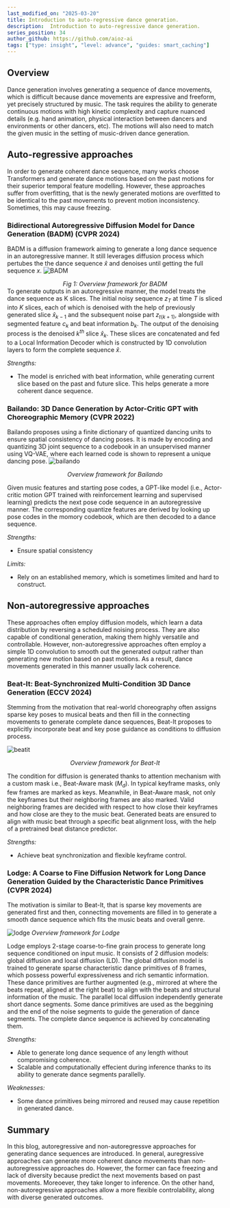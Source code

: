 ```yaml
---
last_modified_on: "2025-03-20"
title: Introduction to auto-regressive dance generation.
description:  Introduction to auto-regressive dance generation.
series_position: 34
author_github: https://github.com/aioz-ai
tags: ["type: insight", "level: advance", "guides: smart_caching"]
---
```


## Overview
Dance generation involves generating a sequence of dance movements, which is difficult because dance movements are expressive and freeform, yet precisely structured by music. The task requires the ability to generate continuous motions with high kinetic complexity and capture nuanced details (e.g. hand animation, physical interaction between dancers and environments or other dancers, etc). The motions will also need to match the given music in the setting of music-driven dance generation.

## Auto-regressive approaches
In order to generate coherent dance sequence, many works choose Transformers and generate dance motions based on the past motions for their superior temporal feature modelling. However, these approaches suffer from overfitting, that is the newly generated motions are overfitted to be identical to the past movements to prevent motion inconsistency. Sometimes, this may cause freezing. 

### Bidirectional Autoregressive Diffusion Model for Dance Generation (BADM) (CVPR 2024)
BADM is a diffusion framework aiming to generate a long dance sequence in an autoregressive manner. It still leverages diffusion process which pertubes the the dance sequence $\hat{x}$ and denoises until getting the full sequence $x$. 
![BADM](https://vision.aioz.io/f/64cfe398b3d8405a82d1/)
*<center>Fig 1: Overview framework for BADM</center>*
To generate outputs in an autoregressive manner, the model treats the dance sequence as K slices. The initial noisy sequence $z_T$ at time $T$ is sliced into $K$ slices, each of which is denoised with the help of previously generated slice $\hat{x}_{k - 1}$ and the subsequent noise part $z_{t(k + 1)}$, alongside with segmented feature $c_k$ and beat information $b_k$. The output of the denoising process is the denoised $k^{th}$ slice $\hat{x}_k$. These slices are concatenated and fed to a Local Information Decoder which is constructed by 1D convolution layers to form the complete sequence $\hat{x}$.

*Strengths:*
- The model is enriched with beat information, while generating current slice based on the past and future slice. This helps generate a more coherent dance sequence. 

### Bailando: 3D Dance Generation by Actor-Critic GPT with Choreographic Memory (CVPR 2022)
Bailando proposes using a finite dictionary of quantized dancing units to ensure spatial consistency of dancing poses. It is made by encoding and quantizing 3D joint sequence to a codebook in an unsupervised manner using VQ-VAE, where each learned code is shown to represent a unique dancing pose. 
![bailando](https://vision.aioz.io/f/516cce1624f9408194b2/)
*<center>Overview framework for Bailando</center>*

Given music features and starting pose codes, a GPT-like model (i.e., Actor-critic motion GPT trained with reinforcement learning and supervised learning) predicts the next pose code sequence in an autoregressive manner. The corresponding quantize features are derived by looking up pose codes in the momory codebook, which are then decoded to a dance sequence.  

*Strengths:*
- Ensure spatial consistency

*Limits:*
- Rely on an established memory, which is sometimes limited and hard to construct. 


## Non-autoregressive approaches
These approaches often employ diffusion models, which learn a data distribution by reversing a scheduled noising process. They are also capable of conditional generation, making them highly versatile and controllable. However, non-autoregressive approaches often employ a simple 1D convolution to smooth out the generated output rather than generating new motion based on past motions. As a result, dance movements generated in this manner usually lack coherence. 

### Beat-It: Beat-Synchronized Multi-Condition 3D Dance Generation (ECCV 2024)
Stemming from the motivation that real-world choreography often assigns sparse key poses to musical beats and then fill in the connecting movements to generate complete dance sequences, Beat-It proposes to explicitly incorporate beat and key pose guidance as conditions to diffusion process.

![beatit](https://vision.aioz.io/f/e5d51a06b9ef43bd90a4/)
*<center> Overview framework for Beat-It </center>*

The condition for diffusion is generated thanks to attention mechanism with a custom mask i.e., Beat-Aware mask ($M_d$). In typical keyframe masks, only few frames are marked as keys. Meanwhile, in Beat-Aware mask, not only the keyframes but their neighboring frames are also marked. Valid neighboring frames are decided with respect to how close their keyframes and how close are they to the music beat. Generated beats are ensured to align with music beat through a specific beat alignment loss, with the help of a pretrained beat distance predictor.

*Strengths:*
- Achieve beat synchronization and flexible keyframe control. 

### Lodge: A Coarse to Fine Diffusion Network for Long Dance Generation Guided by the Characteristic Dance Primitives (CVPR 2024)
The motivation is similar to Beat-It, that is sparse key movements are generated first and then, connecting movements are filled in to generate a smooth dance sequence which fits the music beats and overall genre. 

![lodge](https://vision.aioz.io/f/cdd3870d14df44e391e4/)
*</center>Overview framework for Lodge</center>*

Lodge employs 2-stage coarse-to-fine grain process to generate long sequence conditioned on input music. It consists of 2 diffusion models: global diffusion and local diffusion (LD). The global diffusion model is trained to generate sparse characteristic dance primitives of 8 frames, which possess powerful expressiveness and rich semantic information. These dance primitives are further augmented (e.g., mirrored at where the beats repeat, aligned at the right beat) to align with the beats and structural information of the music. The parallel local diffusion independently generate short dance segments. Some dance primitives are used as the beggining and the end of the noise segments to guide the generation of dance segments. The complete dance sequence is achieved by concatenating them.

*Strengths:*
- Able to generate long dance sequence of any length without compromising coherence. 
- Scalable and computationally effecient during inference thanks to its ability to generate dance segments parallelly.

*Weaknesses:*
- Some dance primitives being mirrored and reused may cause repetition in generated dance.

## Summary
In this blog, autoregressive and non-autoregressve approaches for generating dance sequences are introduced. In general, auregressive approaches can generate more coherent dance movements than non-autoregressive approaches do. However, the former can face freezing and lack of diversity because predict the next movements based on past movements. Moreoever, they take longer to inference. On the other hand, non-autoregressive approaches allow a more flexible controlability, along with diverse generated outcomes.  